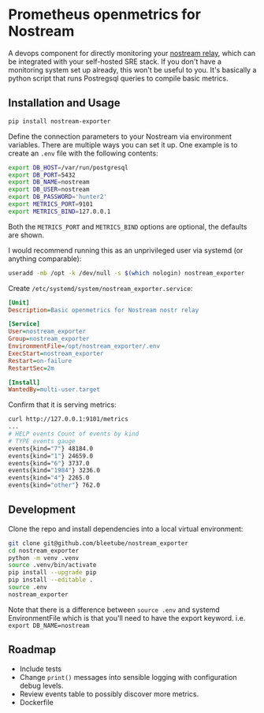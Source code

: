 # Prometheus openmetrics for Nostream

A devops component for directly monitoring your [nostream relay](https://github.com/Cameri/nostream), which can be integrated with your self-hosted SRE stack. If you don't have a monitoring system set up already, this won't be useful to you. It's basically a python script that runs Postregsql queries to compile basic metrics.

## Installation and Usage

``` bash
pip install nostream-exporter
```

Define the connection parameters to your Nostream via environment variables. There are multiple ways you can set it up. One example is to create an `.env` file with the following contents:

```bash
export DB_HOST=/var/run/postgresql
export DB_PORT=5432
export DB_NAME=nostream
export DB_USER=nostream
export DB_PASSWORD='hunter2'
export METRICS_PORT=9101
export METRICS_BIND=127.0.0.1
```

Both the `METRICS_PORT` and `METRICS_BIND` options are optional, the defaults are shown.

I would recommend running this as an unprivileged user via systemd (or anything comparable):

```bash
useradd -mb /opt -k /dev/null -s $(which nologin) nostream_exporter
```

Create `/etc/systemd/system/nostream_exporter.service`:

```ini
[Unit]
Description=Basic openmetrics for Nostream nostr relay

[Service]
User=nostream_exporter
Group=nostream_exporter
EnvironmentFile=/opt/nostream_exporter/.env
ExecStart=nostream_exporter
Restart=on-failure
RestartSec=2m

[Install]
WantedBy=multi-user.target
```

Confirm that it is serving metrics:

```bash
curl http://127.0.0.1:9101/metrics
...
# HELP events Count of events by kind
# TYPE events gauge
events{kind="7"} 48184.0
events{kind="1"} 24659.0
events{kind="6"} 3737.0
events{kind="1984"} 3236.0
events{kind="4"} 2265.0
events{kind="other"} 762.0

```

## Development

Clone the repo and install dependencies into a local virtual environment:

```bash
git clone git@github.com/bleetube/nostream_exporter
cd nostream_exporter
python -m venv .venv
source .venv/bin/activate
pip install --upgrade pip
pip install --editable .
source .env
nostream_exporter
```

Note that there is a difference between `source .env` and systemd EnvironmentFile which is that you'll need to have the export keyword. i.e. `export DB_NAME=nostream`

## Roadmap

- Include tests
- Change `print()` messages into sensible logging with configuration debug levels.
- Review events table to possibly discover more metrics.
- Dockerfile
